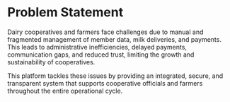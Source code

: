 # Problem Statement

Dairy cooperatives and farmers face challenges due to manual and fragmented management of member data, milk deliveries, and payments. This leads to administrative inefficiencies, delayed payments, communication gaps, and reduced trust, limiting the growth and sustainability of cooperatives.

This platform tackles these issues by providing an integrated, secure, and transparent system that supports cooperative officials and farmers throughout the entire operational cycle.
